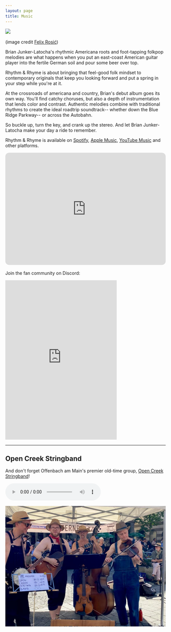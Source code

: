 ```yaml
---
layout: page
title: Music
---
```



<img src="/assets/images/brian_bar.jpg" width="500">    
<p class=center_please>(image credit <a href="https://www.felixrosic.de/">Felix Rosić</a>)</p>


Brian Junker-Latocha's rhythmic Americana roots and foot-tapping folkpop melodies are what happens when you put an east-coast American guitar player into the fertile German soil and pour some beer over top.

Rhythm & Rhyme is about bringing that feel-good folk mindset to contemporary originals that keep you looking forward and put a spring in your step while you're at it. 

At the crossroads of americana and country, Brian's debut album goes its own way. You'll find catchy choruses, but also a depth of instrumentation that lends color and contrast. Authentic melodies combine with traditional rhythms to create the ideal roadtrip soundtrack-- whether down the Blue Ridge Parkway-- or across the Autobahn.

So buckle up, turn the key, and crank up the stereo. And let Brian Junker-Latocha make your day a ride to remember.

Rhythm & Rhyme is available on [Spotify](https://open.spotify.com/album/5lTDHgvhszQk1KZLF48hSP?go=1), [Apple Music](https://music.apple.com/de/album/1754531005?app=music&at=1l3vpUI&ct=LFV_461b5992e5bf463057377415fcd13ff2&itscg=30440&itsct=catchall_p2&lId=210847341&cId=none&sr=2&src=Linkfire&ls=1), [YouTube Music](https://music.youtube.com/playlist?list=OLAK5uy_l8I6z1pR2R1gj2T8LLZxcXrCpQcQ83__4&src=Linkfire&lId=f520af63-037f-4e11-9254-befa119a59b8&cId=d3d58fd7-4c47-11e6-9fd0-066c3e7a8751&_gl=1%2A1sf3px9%2A_gcl_au%2AMTQwNDA1MTU2Mi4xNzM1NTkzODY2) and other platforms.

<iframe style="border-radius:12px" src="https://open.spotify.com/embed/album/5lTDHgvhszQk1KZLF48hSP?utm_source=generator" width="100%" height="352" frameBorder="0" allowfullscreen="" allow="autoplay; clipboard-write; encrypted-media; fullscreen; picture-in-picture" loading="lazy"></iframe>

<script charset="utf-8" src="https://widgetv3.bandsintown.com/main.min.js"></script><a class="bit-widget-initializer" data-artist-name="id_15569458" data-events-to-display="" data-background-color="rgba(255,255,255,1)" data-separator-color="rgba(221,221,221,1)" data-text-color="rgba(66,66,66,1)" data-font="Helvetica" data-auto-style="true" data-button-label-capitalization="uppercase" data-header-capitalization="uppercase" data-location-capitalization="uppercase" data-venue-capitalization="uppercase" data-display-local-dates="true" data-local-dates-position="tab" data-display-past-dates="true" data-display-details="false" data-display-lineup="false" data-display-start-time="false" data-social-share-icon="false" data-display-limit="all" data-date-format="MMM. D, YYYY" data-date-orientation="horizontal" data-date-border-color="#4A4A4A" data-date-border-width="1px" data-date-capitalization="capitalize" data-date-border-radius="10px" data-event-ticket-cta-size="medium" data-event-custom-ticket-text="" data-event-ticket-text="TICKETS" data-event-ticket-icon="false" data-event-ticket-cta-text-color="rgba(255,255,255,1)" data-event-ticket-cta-bg-color="rgba(74,74,74,1)" data-event-ticket-cta-border-color="rgba(74,74,74,1)" data-event-ticket-cta-border-width="0px" data-event-ticket-cta-border-radius="2px" data-sold-out-button-text-color="rgba(255,255,255,1)" data-sold-out-button-background-color="rgba(74,74,74,1)" data-sold-out-button-border-color="rgba(74,74,74,1)" data-sold-out-button-clickable="true" data-event-rsvp-position="hidden" data-event-rsvp-cta-size="medium" data-event-rsvp-only-show-icon="false" data-event-rsvp-text="RSVP" data-event-rsvp-icon="false" data-event-rsvp-cta-text-color="rgba(74,74,74,1)" data-event-rsvp-cta-bg-color="rgba(255,255,255,1)" data-event-rsvp-cta-border-color="rgba(74,74,74,1)" data-event-rsvp-cta-border-width="1px" data-event-rsvp-cta-border-radius="2px" data-follow-section-position="top" data-follow-section-alignment="center" data-follow-section-header-text="Get updates on new shows, new music, and more" data-follow-section-cta-size="medium" data-follow-section-cta-text="FOLLOW" data-follow-section-cta-icon="false" data-follow-section-cta-text-color="rgba(255,255,255,1)" data-follow-section-cta-bg-color="rgba(74,74,74,1)" data-follow-section-cta-border-color="rgba(74,74,74,1)" data-follow-section-cta-border-width="0px" data-follow-section-cta-border-radius="2px" data-play-my-city-position="bottom" data-play-my-city-alignment="center" data-play-my-city-header-text="Don’t see a show near you?" data-play-my-city-cta-size="medium" data-play-my-city-cta-text="REQUEST A SHOW" data-play-my-city-cta-icon="false" data-play-my-city-cta-text-color="rgba(255,255,255,1)" data-play-my-city-cta-bg-color="rgba(74,74,74,1)" data-play-my-city-cta-border-color="rgba(74,74,74,1)" data-play-my-city-cta-border-width="0px" data-play-my-city-cta-border-radius="2px" data-optin-font="" data-optin-text-color="" data-optin-bg-color="" data-optin-cta-text-color="" data-optin-cta-bg-color="" data-optin-cta-border-width="" data-optin-cta-border-radius="" data-optin-cta-border-color="" data-language="en" data-layout-breakpoint="900" data-app-id="" data-affil-code="" data-bit-logo-position="bottomRight" data-bit-logo-color="rgba(66,66,66,1)"></a>

Join the fan community on Discord:
<iframe src="https://discordapp.com/widget?id=1322496606381277227&theme=dark" width="350" height="500" allowtransparency="true" frameborder="0" sandbox="allow-popups allow-popups-to-escape-sandbox allow-same-origin allow-scripts"></iframe>
<hr/>

## Open Creek Stringband

And don't forget Offenbach am Main's premier old-time group, [Open Creek Stringband](https://opencreekstringband.com)!

<audio src="assets\audio\idontlovenobody.mp3" controls></audio> 

![](assets/images/latzfunstramu.jpeg)